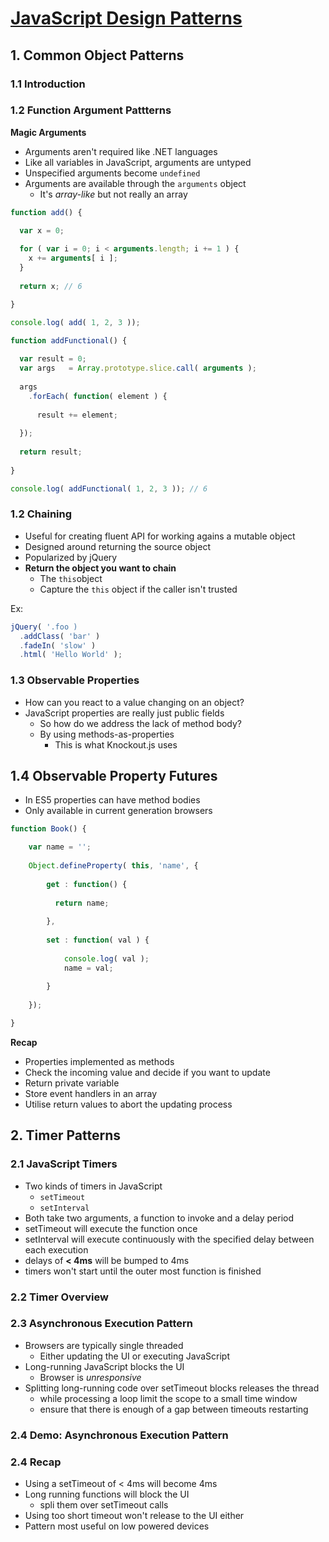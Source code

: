 # [JavaScript Design Patterns](http://www.pluralsight.com/courses/javascript-design-patterns)

## 1. Common Object Patterns

### 1.1 Introduction

### 1.2 Function Argument Pattterns

**Magic Arguments**

- Arguments aren't required like .NET languages
- Like all variables in JavaScript, arguments are untyped
- Unspecified arguments become `undefined`
- Arguments are available through the `arguments` object
  - It's *array-like* but not really an array
  
```js
function add() {

  var x = 0;
  
  for ( var i = 0; i < arguments.length; i += 1 ) {
    x += arguments[ i ];
  }
  
  return x; // 6

}

console.log( add( 1, 2, 3 ));

function addFunctional() {
  
  var result = 0;
  var args   = Array.prototype.slice.call( arguments );
  
  args
    .forEach( function( element ) {
    
      result += element;
    
  });
  
  return result;
  
}

console.log( addFunctional( 1, 2, 3 )); // 6
```

### 1.2 Chaining

- Useful for creating fluent API for working agains a mutable object
- Designed around returning the source object
- Popularized by jQuery
- **Return the object you want to chain**
  - The `this`object
  - Capture the `this` object if the caller isn't trusted

Ex:

```js
jQuery( '.foo )
  .addClass( 'bar' )
  .fadeIn( 'slow' )
  .html( 'Hello World' );
```

### 1.3 Observable Properties

- How can you react to a value changing on an object?
- JavaScript properties are really just public fields
  - So how do we address the lack of method body?
  - By using methods-as-properties
    - This is what Knockout.js uses
    
## 1.4 Observable Property Futures

- In ES5 properties can have method bodies
- Only available in current generation browsers

```js
function Book() {

	var name = '';
	
	Object.defineProperty( this, 'name', {
	
		get : function() {
		
		  return name;
		  
		},
		
		set : function( val ) {
		
			console.log( val );
			name = val;
			
		}
	
	});

}
```

**Recap**

- Properties implemented as methods
- Check the incoming value and decide if you want to update
- Return private variable
- Store event handlers in an array
- Utilise return values to abort the updating process

## 2. Timer Patterns

### 2.1 JavaScript Timers

- Two kinds of timers in JavaScript
  - `setTimeout`
  - `setInterval`
- Both take two arguments, a function to invoke and a delay period
- setTimeout will execute the function once
- setInterval will execute continuously with the specified delay between each execution
- delays of **< 4ms** will be bumped to 4ms
- timers won't start until the outer most function is finished

### 2.2 Timer Overview

### 2.3 Asynchronous Execution Pattern

- Browsers are typically single threaded
  - Either updating the UI or executing JavaScript
- Long-running JavaScript blocks the UI
  - Browser is *unresponsive*
- Splitting long-running code over setTimeout blocks releases the thread
  - while processing a loop limit the scope to a small time window
  - ensure that there is enough of a gap between timeouts restarting
  
### 2.4 Demo: Asynchronous Execution Pattern

### 2.4 Recap

- Using a setTimeout of < 4ms will become 4ms
- Long running functions will block the UI
	- spli them over setTimeout calls
- Using too short timeout won't release to the UI either
- Pattern most useful on low powered devices

